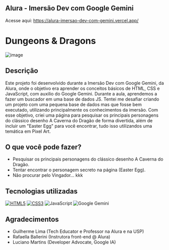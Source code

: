 ## Alura - Imersão Dev com Google Gemini
Acesse aqui: https://alura-imersao-dev-com-gemini.vercel.app/
# Dungeons & Dragons
![image](https://github.com/user-attachments/assets/88d1fea8-9812-4c1b-882f-f89157e43f4b)
## Descrição
Este projeto foi desenvolvido durante a Imersão Dev com Google Gemini, da Alura, onde o objetivo era aprender os conceitos básicos de HTML, CSS e JavaScript, com auxilio do Google Gemini. Durante a aula, aprendemos a fazer um buscador em uma base de dados JS. Tentei me desafiar criando um projeto com uma pequena base de dados mas que fosse bem executado, utilizando principalmente os conhecimentos da imersão.
Com esse objetivo, criei uma página para pesquisar os principais personagens do clássico desenho A Caverna do Dragão de forma divertida, além de incluir um "Easter Egg" para você encontrar, tudo isso utilizandos uma temática em Pixel Art.
## O que você pode fazer?
- Pesquisar os principais personagens do clássico desenho A Caverna do Dragão.
- Tentar encontrar o personagem secreto na página (Easter Egg).
- Não procurar pelo Vingador... kkk
## Tecnologias utilizadas
[![HTML5](https://img.shields.io/badge/html5-E34F26?style=for-the-badge&logo=html5&logoColor=white)](https://developer.mozilla.org/en-US/docs/Web/HTML)
[![CSS3](https://img.shields.io/badge/css3-1572B6?style=for-the-badge&logo=css3&logoColor=white)](https://developer.mozilla.org/en-US/docs/Web/CSS)
![JavaScript](https://img.shields.io/badge/javascript-333333?style=for-the-badge&logo=javascript&logoColor=F7DF1E)
![Google Gemini](https://img.shields.io/badge/gemini-blue?style=for-the-badge&logo=)
## Agradecimentos
- Guilherme Lima (Tech Educator e Professor na Alura e na USP)
- Rafaella Ballerini (Instrutora front-end @ Alura)
- Luciano Martins (Developer Advocate, Google IA)
